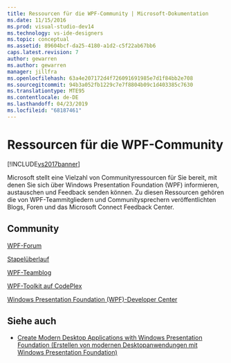 ```yaml
---
title: Ressourcen für die WPF-Community | Microsoft-Dokumentation
ms.date: 11/15/2016
ms.prod: visual-studio-dev14
ms.technology: vs-ide-designers
ms.topic: conceptual
ms.assetid: 89604bcf-da25-4180-a1d2-c5f22ab67bb6
caps.latest.revision: 7
author: gewarren
ms.author: gewarren
manager: jillfra
ms.openlocfilehash: 63a4e207172d4f726091691985e7d1f84bb2e708
ms.sourcegitcommit: 94b3a052fb1229c7e7f8804b09c1d403385c7630
ms.translationtype: MTE95
ms.contentlocale: de-DE
ms.lasthandoff: 04/23/2019
ms.locfileid: "68187461"
---
```

# <a name="wpf-community-resources"></a>Ressourcen für die WPF-Community
[!INCLUDE[vs2017banner](../includes/vs2017banner.md)]

Microsoft stellt eine Vielzahl von Communityressourcen für Sie bereit, mit denen Sie sich über Windows Presentation Foundation (WPF) informieren, austauschen und Feedback senden können. Zu diesen Ressourcen gehören die von WPF-Teammitgliedern und Communitysprechern veröffentlichten Blogs, Foren und das Microsoft Connect Feedback Center.

## <a name="community"></a>Community
 [WPF-Forum](http://go.microsoft.com/fwlink/?LinkId=187440)

 [Stapelüberlauf](http://stackoverflow.com/questions/tagged/wpf)

 [WPF-Teamblog](http://blogs.msdn.com/b/wpf/)

 [WPF-Toolkit auf CodePlex](http://wpf.codeplex.com/)

 [Windows Presentation Foundation (WPF)-Developer Center](https://www.visualstudio.com/features/wpf-vs)

## <a name="see-also"></a>Siehe auch

- [Create Modern Desktop Applications with Windows Presentation Foundation (Erstellen von modernen Desktopanwendungen mit Windows Presentation Foundation)](../designers/create-modern-desktop-applications-with-windows-presentation-foundation.md)